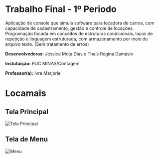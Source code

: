 # Trabalho Final - 1º Periodo
Aplicação de console que simula software para locadora de carros, com capacidade de cadastramento, gestão e controle de locações. Programação focada em conceitos de estruturas condicionais, laços de repetição e linguagem estruturada, com armazenamento por meio de arquivo texto. (Sem tratamento de erros)
<p><b>Desenvolvedoras:</b> Jéssica Mota Dias e Thaís Regina Damásio</p>
<p><b>Instutuição:</b> PUC MINAS/Contagem</p>
<p><b>Professor(a):</b> Ivre Marjorie</p>

# Locamais

## Tela Principal

![Tela Principal](https://uploaddeimagens.com.br/images/001/396/788/full/Locamais.PNG?1525116881)

## Tela de Menu
![Menu](https://uploaddeimagens.com.br/images/001/396/795/full/Menu.PNG?1525116988)
